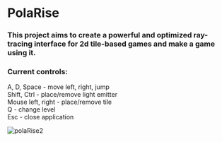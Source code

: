 # PolaRise

### This project aims to create a powerful and optimized ray-tracing interface for 2d tile-based games and make a game using it.

### Current controls:
A, D, Space - move left, right, jump<br/>
Shift, Ctrl - place/remove light emitter<br/>
Mouse left, right - place/remove tile<br/>
Q - change level<br/>
Esc - close application<br/>

![polaRise2](https://user-images.githubusercontent.com/55507150/77239556-24f9e700-6bed-11ea-98a8-ffb2435e67e0.png)

